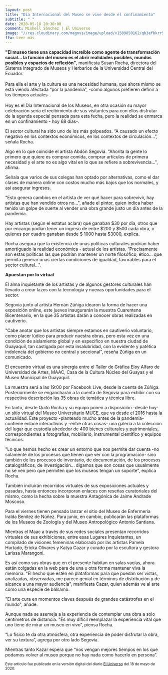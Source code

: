 ```yaml
---
layout: post
title: "Día Internacional del Museo se vive desde el confinamiento"
subtitle: " "
date: 2020-05-18 20:30:00
comment: Mishell Sánchez | El Universo
image: "//res.cloudinary.com/magnvs/image/upload/v1589850162/qb3efbkrr5763qegrfma.jpg"
ffw: Leer más
---
```

**"El museo tiene una capacidad increíble como agente de transformación social... la función del museo es el abrir realidades posibles, mundos posibles y espacios de reflexión"**, manifiesta Susan Rocha, directora del Sistema Integrado de Museos y Herbarios de la Universidad Central del Ecuador.<br /><br/>Para ella el arte y la cultura es una necesidad humana, que ahora mismo se está viendo afectada “por la pandemia”, -como algunos prefieren definir a los tiempos actuales-.<br /><br />Hoy es el Día Internacional de los Museos, en otra ocasión su mayor celebración sería el recibimiento de sus visitantes para con ellos disfrutar de la agenda especial pensada para esta fecha, pero la realidad se enmarca en un confinamiento - hoy 68 días-.

El sector cultural ha sido uno de los más golpeados. “A causado un efecto negativo en los contextos económicos, en los contextos de circulación…”, señala Rocha.

Algo en lo que coincide el artista Abdón Segovia. "Ahorita la gente lo primero que quiere es comprar comida, comprar artículos de primera necesidad y el arte no es algo vital en lo que se refiere a sobrevivencia...", afirma.

Señala que varios de sus colegas han optado por alternativas, como el dar clases de manera online con costos mucho más bajos que los normales, y así asegurar ingresos.

"Esto genera cambios en el artista de ver qué hacer para sobrevivir, hay artistas que han vendido otros no...", añade el pintor, quien indica haber tenido un golpe de suerte al vender una obra grande justo un día antes de la pandemia.

Hay artistas (según el estatus aclara) que ganaban $30 por día, otros que por encargo podían tener un ingreso de entre $200 y $500 cada obra, o quienes por cuadro ganaban desde $ 1000 hasta $3000, explica.

Rocha asegura que la existencia de unas políticas culturales podrían haber amortiguado la realidad económica - actual de los artistas. “Precisamente son estas políticas las que podrían mantener un norte filosófico, ético… que permita generar unas ciertas condiciones de igualdad, favorables para el sector cultural...".

**Apuestan por lo virtual**

El alma inquietante de los artistas y de algunos gestores culturales han llevado a crear lazos con la tecnología y nuevas oportunidades para el sector.

Segovia junto al artista Hernán Zúñiga idearon la forma de hacer una exposición online, este jueves inaugurarán la muestra Cuarentena Bicentenario, en la que 35 artistas darán a conocer obras realizadas en cautiverio.

"Cabe anotar que los artistas siempre estamos en cautiverio voluntario, como placer lúdico para producir nuestra obras, pero esta vez en una condición de aislamiento global y en específico en nuestra ciudad de Guayaquil, tan castigada por esta insalubridad, con la evidente y patética indolencia del gobierno no central y seccional", reseña Zúñiga en un comunicado.

El encuentro virtual es una sinergia entre el Taller de Gráfica Eloy Alfaro de Universidad de Artes, MAAC, Casa de la Cultura Núcleo del Guayas y el Museo Municipal de Guayaquil.

La muestra será a las 19:00 por Facebook Live, desde la cuenta de Zúñiga. Posteriormente se engancharán a la cuenta de Segovia para exhibir con su respectiva descripción las 35 obras de temática y técnica libre.

En tanto, desde Quito Rocha y su equipo ponen a disposición -desde hoy- un sitio virtual del Museo Universitario MUCE, que va desde el 2016 hasta la actualidad. Este proyecto -planteado mucho antes de la pandemia- contiene enlace interactivos y -entre otras cosas- una galería a la colección del lugar que custodia alrededor de 400 bienes culturales y patrimoniales, correspondientes a fotografías, mobiliario, instrumental científico y equipos técnicos.

"Lo que hemos hecho es crear un entorno que nos permite dar cuenta -no solamente de los procesos que tienen que ver con la programación- sino también de los procesos de inventario, de documentación, de los procesos catalográficos, de investigación... digamos que son cosas que usualmente no se ven pero que permiten que los museos tengan un soporte", explica Rocha.

También incluirán recorridos virtuales de sus exposiciones actuales y pasadas, hasta entonces incorporan enlaces con reseñas curatoriales del mismo, como la hecha sobre la muestra Antagónica de Jaime Andrade Moscoso.

Para el viernes tienen pensado lanzar el sitio del Museo de Enfermería Iralda Benítez de Núñez. Para junio, en cambio, publicarán las plataformas de los Museos de Zoología y del Museo Antropológico Antonio Santiana.

Mientras el Maac a través de sus redes sociales presentan recorridos virtuales de sus exhibiciones, entre esas Lugares Inquietantes, un compilado de visiones femeninas elaborado por las artistas Pamela Hurtado, Ericka Olivares y Katya Cazar y curado por la escultora y gestora Larissa Marangoni.

Es así como sus obras que en el presente habitan en salas vacías, ahora están colgadas en la web para de una u otra forma mantener viva la memoria. “El hecho que estén en plataformas para que puedan ser vistas, analizadas, observadas, me parece genial en términos de distribución y de alcance a una mayor audiencia", manifiesta Cazar, quien además ve al arte como una especie de bálsamo.

"El arte cura en momentos claves después de grandes catástrofes en el mundo", añade.

Aunque nada se asemeja a la experiencia de contemplar una obra a solo centímetros de distancia. "Es muy difícil reemplazar la experiencia vital que uno tiene de mirar un museo en vivo”, piensa Rocha.

“Lo físico te da otra atmósfera, otra experiencia de poder disfrutar la obra, ver su textura”, agrega por otro lado Segovia.

Mientras tanto Kazar espera que “nos vengan mejores tiempos en los que podamos volver al museo porque no hay nada como hacerlo en persona”.   

<small>Este artículo fue publicado en la versión digital del diario [El Universo](//www.eluniverso.com/entretenimiento/2020/05/17/nota/7843947/dia-internacional-museo-confinamiento-sabor-diferente) del 18 de mayo de 2020.</small>
